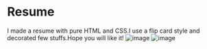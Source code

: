 # Resume
I made a resume with pure HTML and CSS.I use a flip card style and decorated few stuffs.Hope you will like it!
![image](https://user-images.githubusercontent.com/89450383/204137914-dfb1d9c2-977e-40ba-b39d-88abe3f6acf8.png)
![image](https://user-images.githubusercontent.com/89450383/204137933-254818df-f89a-4c15-b84d-add3610fc1d0.png)
